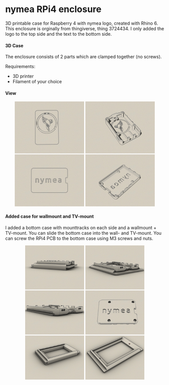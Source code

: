 # nymea RPi4 enclosure
3D printable case for Raspberry 4 with nymea logo, created with Rhino 6.
This enclosure is orginally from thingiverse, thing 3724434. 
I only added the logo to the top side and the text to the bottom side.

#### 3D Case

The enclosure consists of 2 parts which are clamped together (no screws). 

Requirements:
* 3D printer 
* Filament of your choice

#### View
<p align="center">
<img src="Top.jpg" width="220"> 
<img src="Top-iso-inside.jpg" width="220">
<img src="Bottom.jpg" width="220">
<img src="Bottom-iso-inside.jpg" width="220">
</p>

#### Added case for wallmount and TV-mount

I added a bottom case with mounttracks on each side and a wallmount + TV-mount. 
You can slide the bottom case into the wall- and TV-mount. 
You can screw the RPi4 PCB to the bottom case using M3 screws and nuts.
<p align="center">
<img src="mounted-tvmount.jpg" height="140"> 
<img src="mounted-wallmount.jpg" height="140"> 
<img src="mounttracks.jpg" height="140"> 
<img src="screws.jpg" height="140"> 
<img src="TV-arm-mount.jpg" height="140"> 
<img src="wallmount.jpg" height="140"> 
</p>
